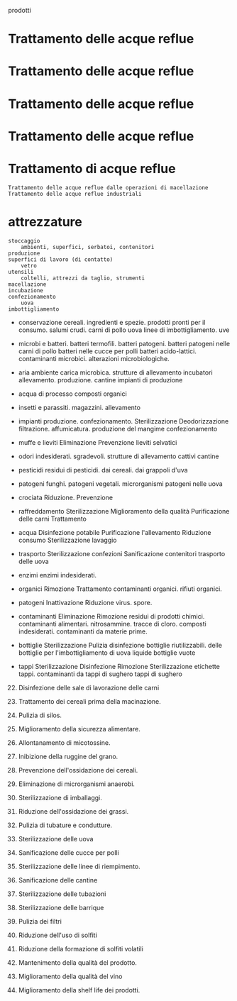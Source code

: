 prodotti

# Trattamento delle acque reflue
# Trattamento delle acque reflue
# Trattamento delle acque reflue
# Trattamento delle acque reflue
# Trattamento di acque reflue
    Trattamento delle acque reflue dalle operazioni di macellazione
    Trattamento delle acque reflue industriali


# attrezzature
    stoccaggio
        ambienti, superfici, serbatoi, contenitori
    produzione
    superfici di lavoro (di contatto)
        vetro
    utensili
        coltelli, attrezzi da taglio, strumenti
    macellazione
    incubazione
    confezionamento
        uova
    imbottigliamento



- conservazione
    cereali.
    ingredienti e spezie.
    prodotti pronti per il consumo.
    salumi crudi.
    carni di pollo
    uova
    linee di imbottigliamento.
    uve

    
- microbi e batteri.
    batteri termofili.
    batteri patogeni.
    batteri patogeni nelle carni di pollo
    batteri nelle cucce per polli
    batteri acido-lattici.
    contaminanti microbici.
    alterazioni microbiologiche.


- aria ambiente
    carica microbica.
    strutture di allevamento
    incubatori
    allevamento.
    produzione.
    cantine
    impianti di produzione


- acqua di processo
    composti organici


- insetti e parassiti.
    magazzini.
    allevamento

- impianti
    produzione.
    confezionamento.
    Sterilizzazione
    Deodorizzazione
    filtrazione.
    affumicatura.
    produzione del mangime
    confezionamento

- muffe e lieviti
    Eliminazione
    Prevenzione
    lieviti selvatici

- odori
    indesiderati.
    sgradevoli.
    strutture di allevamento
    cattivi
    cantine

- pesticidi
    residui di pesticidi.
    dai cereali.
    dai grappoli d'uva

- patogeni
    funghi.
    patogeni vegetali.
    microrganismi patogeni nelle uova

- crociata
    Riduzione.
    Prevenzione

- raffreddamento
    Sterilizzazione
    Miglioramento della qualità
    Purificazione
    delle carni
    Trattamento

- acqua
    Disinfezione
    potabile
    Purificazione
    l'allevamento
    Riduzione consumo
    Sterilizzazione
    lavaggio

- trasporto
    Sterilizzazione
    confezioni
    Sanificazione
    contenitori 
    trasporto delle uova


- enzimi
    enzimi indesiderati.
    
- organici
    Rimozione 
    Trattamento
    contaminanti organici.
    rifiuti organici.
    
- patogeni 
    Inattivazione 
    Riduzione 
    virus.
    spore.

- contaminanti
    Eliminazione
    Rimozione
    residui di prodotti chimici.
    contaminanti alimentari.
    nitrosammine.
    tracce di cloro.
    composti indesiderati.
    contaminanti da materie prime.

- bottiglie
    Sterilizzazione 
    Pulizia 
    disinfezione
    bottiglie riutilizzabili.
    delle bottiglie per l'imbottigliamento di uova liquide
    bottiglie vuote

- tappi
    Sterilizzazione 
    Disinfezione 
    Rimozione 
    Sterilizzazione 
    etichette
    tappi.
    contaminanti da tappi di sughero
    tappi di sughero



22. Disinfezione delle sale di lavorazione delle carni

7. Trattamento dei cereali prima della macinazione.
11. Pulizia di silos.
13. Miglioramento della sicurezza alimentare.
14. Allontanamento di micotossine.
18. Inibizione della ruggine del grano.
27. Prevenzione dell'ossidazione dei cereali.
28. Eliminazione di microrganismi anaerobi.

11. Sterilizzazione di imballaggi.
14. Riduzione dell'ossidazione dei grassi.
18. Pulizia di tubature e condutture.

5. Sterilizzazione delle uova
14. Sanificazione delle cucce per polli

20. Sterilizzazione delle linee di riempimento.

6. Sanificazione delle cantine
7. Sterilizzazione delle tubazioni
12. Sterilizzazione delle barrique
25. Pulizia dei filtri

15. Riduzione dell'uso di solfiti
23. Riduzione della formazione di solfiti volatili

28. Mantenimento della qualità del prodotto.
19. Miglioramento della qualità del vino
12. Miglioramento della shelf life dei prodotti.